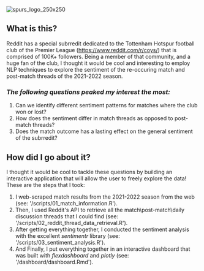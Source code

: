 ![spurs_logo_250x250](https://user-images.githubusercontent.com/102624754/184536016-12c8446b-14a7-46c5-ae71-8b3c5b763a88.jpg)

## What is this?
Reddit has a special subrredit dedicated to the Tottenham Hotspur football club of the Premier League (https://www.reddit.com/r/coys/) that is comprised of 100K+ followers. Being a member of that community, and a huge fan of the club, I thought it would be cool and interesting to employ NLP techniques to explore the sentiment of the re-occuring match and post-match threads of the 2021-2022 season.

### *The following questions peaked my interest the most:*
 1. Can we identify different sentiment patterns for matches where the club won or lost?
 2. How does the sentiment differ in match threads as opposed to post-match threads?
 3. Does the match outcome has a lasting effect on the general sentiment of the subrredit? 

## How did I go about it?
I thought it would be cool to tackle these questions by building an interactive application that will allow the user to freely explore the data! These are the steps that I took:
 1. I web-scraped match results from the 2021-2022 season from the web (see: '/scripts/01_match_information.R').
 2. Then, I used Reddit's API to retrieve all the match\post-match\daily discussion threads that I could find (see: '/scripts/02_reddit_thread_data_retrieval.R').
 3. After getting everything together, I conducted the sentiment analysis with the excellent *sentimentr* library (see: '/scripts/03_sentiment_analysis.R').
 4. And Finally, I put everything together in an interactive dashboard that was built with *flexdashboard* and *plotly* (see: '/dashboard/dashboard.Rmd').

